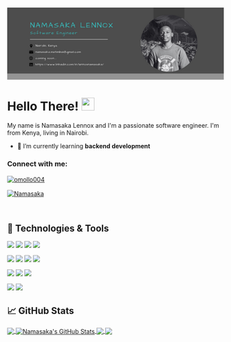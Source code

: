 [![Header](https://raw.githubusercontent.com/NamasakaLennox/NamasakaLennox/main/header.png "Header")](https://www.linkedin.com/in/lennoxnamasaka/)

# Hello There! <img src="https://raw.githubusercontent.com/MartinHeinz/MartinHeinz/master/wave.gif" width="30px" height="30px" />

My name is Namasaka Lennox and I'm a passionate software engineer. I'm from Kenya, living in Nairobi.

- 🌱 I’m currently learning **backend development**

<h3 align="left">Connect with me:</h3>
<p align="left">
<a href="https://twitter.com/namasaka_" target="blank"><img align="center" src="https://raw.githubusercontent.com/rahuldkjain/github-profile-readme-generator/master/src/images/icons/Social/twitter.svg" alt="omollo004" height="30" width="40" /></a>

<a href="https://www.linkedin.com/in/lennoxnamasaka/" target="blank"><img align="center" src="https://raw.githubusercontent.com/rahuldkjain/github-profile-readme-generator/master/src/images/icons/Social/linked-in-alt.svg" alt="Namasaka" height="30" width="40" /></a>

</p>
</br>

## 🔧 Technologies & Tools

![](https://img.shields.io/badge/OS-Linux-informational?style=flat&logo=linux&logoColor=white&color=2bbc8a)
![](https://img.shields.io/badge/Shell-Bash-informational?style=flat&logo=gnu-bash&logoColor=white&color=2bbc8a)
![](https://img.shields.io/badge/Editor-Emacs-%237F5AB6.svg?style=flat&logo=gnu-emacs&logoColor=white&color=2bbc8a)
![](https://img.shields.io/badge/Editor-Visual%20Studio%20Code-0078d7.svg?style=flat&logo=visual-studio-code&logoColor=white&color=2bbc8a)

<!-- -->

![](https://img.shields.io/badge/Code-C-informational?style=flat&logo=c&logoColor=white&color=2bbc8a)
![](https://img.shields.io/badge/Code-Python-informational?style=flat&logo=python&logoColor=white&color=2bbc8a)
![](https://img.shields.io/badge/Code-JavaScript-informational?style=flat&logo=javascript&logoColor=white&color=2bbc8a)
![](https://img.shields.io/badge/Code-ReactJs-%2320232a.svg?style=flat&logo=react&logoColor=white&color=2bbc8a)

<!-- -->

![](https://img.shields.io/badge/Code-Express.js-%23404d59.svg?style=flat&logo=express&logoColor=white&color=2bbc8a)
![](https://img.shields.io/badge/Code-HTML5-%23E34F26.svg?style=flat&logo=html5&logoColor=white&color=2bbc8a)
![](https://img.shields.io/badge/Code-CSS3-%231572B6.svg?style=flat&logo=css3&logoColor=white&color=2bbc8a)

![](https://img.shields.io/badge/Tools-Figma-%23F24E1E.svg?style=flat&logo=figma&logoColor=white&color=2bbc8a)
![](https://img.shields.io/badge/Tools-Canva-%2300C4CC.svg?style=flat&logo=Canva&logoColor=white&color=2bbc8a)

## &#x1f4c8; GitHub Stats

<a href="https://github.com/NamasakaLennox/NamasakaLennox">
  <img align="center" src="https://github-readme-stats.vercel.app/api/top-langs/?username=NamasakaLennox&title_color=ffffff&text_color=c9cacc&icon_color=2bbc8a&bg_color=1d1f21&langs_count=3" />
</a>
<a href="https://github.com/NamasakaLennox/NamasakaLennox">
  <img align="center" src="https://github-readme-stats.vercel.app/api?username=NamasakaLennox&show_icons=true&line_height=27&count_private=true&title_color=ffffff&text_color=c9cacc&icon_color=2bbc8a&bg_color=1d1f21" alt="Namasaka's GitHub Stats" />
</a>

<a href="https://github.com/MartinHeinz/python-project-blueprint">
  <img align="center" src="https://github-readme-stats.vercel.app/api/pin/?username=NamasakaLennox&repo=my_simple_shell&title_color=ffffff&text_color=c9cacc&icon_color=2bbc8a&bg_color=1d1f21" />
</a>

<a href="https://github.com/MartinHeinz/go-project-blueprint">
  <img align="center" src="https://github-readme-stats.vercel.app/api/pin/?username=NamasakaLennox&repo=printf&title_color=ffffff&text_color=c9cacc&icon_color=2bbc8a&bg_color=1d1f21" />
</a>

<!-- links to social media icons -->

<!-- icons with padding -->

[1.1]: http://i.imgur.com/tXSoThF.png "twitter icon with padding"
[2.1]: http://i.imgur.com/0o48UoR.png "github icon with padding"

<!-- icons without padding -->

[1.2]: http://i.imgur.com/wWzX9uB.png "twitter icon without padding"
[2.2]: http://i.imgur.com/9I6NRUm.png "github icon without padding"
[3.2]: https://raw.githubusercontent.com/NamasakaLennox/NamasakaLennox/main/linkedin.png "LinkedIn icon without padding"

<!-- links to your social media accounts -->

[1]: https://twitter.com/namasaka_
[2]: https://github.com/NamasakaLennox
[3]: https://www.linkedin.com/in/lennoxnamasaka/

<!-- Resources -->
<!-- Icons: https://simpleicons.org/ -->
<!-- GitHub Stats: https://github.com/anuraghazra/github-readme-stats -->
<!-- Emojis: https://emojipedia.org/emoji/ -->
<!-- HTML Emojis: https://www.fileformat.info/index.htm -->
<!-- Shields: https://shields.io/ -->
<!-- Awesome GitHub Profile README: https://github.com/abhisheknaiidu/awesome-github-profile-readme -->

<!-- More info, tips and tricks for making GitHub Profile README can be found in my article at https://towardsdatascience.com/build-a-stunning-readme-for-your-github-profile-9b80434fe5d7 -->
